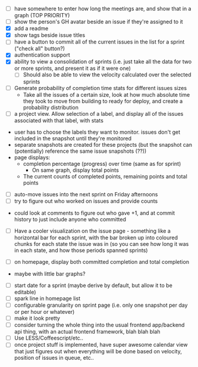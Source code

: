 - [ ] have somewhere to enter how long the meetings are, and show that in a graph (TOP PRIORITY)
- [ ] show the person's GH avatar beside an issue if they're assigned to it
- [x] add a readme
- [x] show tags beside issue titles
- [ ] have a button to commit all of the current issues in the list for a sprint ("check all" button?)
- [x] authentication support
- [x] ability to view a consolidation of sprints (i.e. just take all the data for two or more sprints, and present it as if it were one)
  - [ ] Should also be able to view the velocity calculated over the selected sprints
- [ ] Generate probability of completion time stats for different issues sizes
  - Take all the issues of a certain size, look at how much absolute time they took to move from building to ready for deploy, and create a probability distribution
- [ ] a project view. Allow selection of a label, and display all of the issues associated with that label, with stats
 - user has to choose the labels they want to monitor. issues don't get included in the snapshot until they're monitored
 - separate snapshots are created for these projects (but the snapshot can (potentially) reference the same issue snapshots (??))
 - page displays:
   - completion percentage (progress) over time (same as for sprint)
     - On same graph, display total points
   - The current counts of completed points, remaining points and total points
- [ ] auto-move issues into the next sprint on Friday afternoons
- [ ] try to figure out who worked on issues and provide counts
 - could look at comments to figure out who gave +1, and at commit history to just include anyone who committed
- [ ] Have a cooler visualization on the issue page - something like a horizontal bar for each sprint, with the bar broken up into coloured chunks for each state the issue was in (so you can see how long it was in each state, and how those periods spanned sprints)

- [ ] on homepage, display both committed completion and total completion
 - maybe with little bar graphs?
- [ ] start date for a sprint (maybe derive by default, but allow it to be editable)
- [ ] spark line in homepage list
- [ ] configurable granularity on sprint page (i.e. only one snapshot per day or per hour or whatever)
- [ ] make it look pretty
- [ ] consider turning the whole thing into the usual frontend app/backend api thing, with an actual frontend framework, blah blah blah
- [ ] Use LESS/Coffeescript/etc..
- [ ] once project stuff is implemented, have super awesome calendar view that just figures out when everything will be done based on velocity, position of issues in queue, etc..
